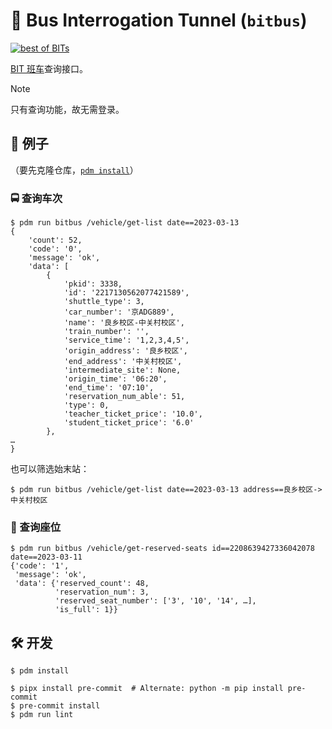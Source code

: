 # 🚌 Bus Interrogation Tunnel (`bitbus`)

[![best of BITs](https://img.shields.io/endpoint?url=https://raw.githubusercontent.com/YDX-2147483647/best-of-bits/main/config/badge/v1.json)](https://github.com/YDX-2147483647/best-of-bits)

[BIT 班车](http://hqapp1.bit.edu.cn/newbanche/)查询接口。

> [!NOTE]
>
> 只有查询功能，故无需登录。

## 🧪 例子

（要先克隆仓库，[`pdm install`](https://pdm.fming.dev/latest/usage/cli_reference/#exec-0--install)）

### 🚍 查询车次

```
$ pdm run bitbus /vehicle/get-list date==2023-03-13
{
    'count': 52,
    'code': '0',
    'message': 'ok',
    'data': [
        {
            'pkid': 3338,
            'id': '2217130562077421589',
            'shuttle_type': 3,
            'car_number': '京ADG889',
            'name': '良乡校区-中关村校区',
            'train_number': '',
            'service_time': '1,2,3,4,5',
            'origin_address': '良乡校区',
            'end_address': '中关村校区',
            'intermediate_site': None,
            'origin_time': '06:20',
            'end_time': '07:10',
            'reservation_num_able': 51,
            'type': 0,
            'teacher_ticket_price': '10.0',
            'student_ticket_price': '6.0'
        },
…
}
```

也可以筛选始末站：

```shell
$ pdm run bitbus /vehicle/get-list date==2023-03-13 address==良乡校区->中关村校区
```

### 💺 查询座位

```
$ pdm run bitbus /vehicle/get-reserved-seats id==2208639427336042078 date==2023-03-11
{'code': '1',
 'message': 'ok',
 'data': {'reserved_count': 48,
          'reservation_num': 3,
          'reserved_seat_number': ['3', '10', '14', …],
          'is_full': 1}}
```

## 🛠️ 开发

```shell
$ pdm install
```

```
$ pipx install pre-commit  # Alternate: python -m pip install pre-commit
$ pre-commit install
$ pdm run lint
```
